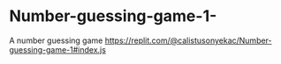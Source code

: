 # Number-guessing-game-1-
A number guessing game
https://replit.com/@calistusonyekac/Number-guessing-game-1#index.js
